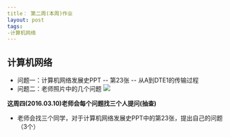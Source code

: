 ```yaml
---
title： 第二周(本周)作业
layout: post
tags: 
-计算机网络
---
```


计算机网络
---
*	问题一：计算机网络发展史PPT -- 第23张 -- 从A到DTE1的传输过程
*	问题二：老师照片中的几个问题
![](http://ph4naz.github.com/images/1.png)

**这周四(2016.03.10)老师会每个问题找三个人提问(抽查)**

*	老师会找三个同学，对于计算机网络发展史PPT中的第23张，提出自己的问题（3个）